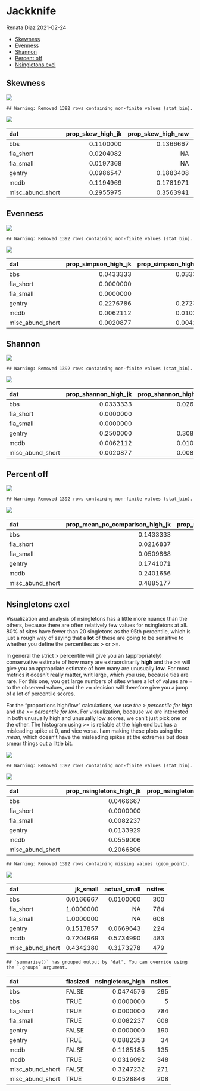 Jackknife
================
Renata Diaz
2021-02-24

  - [Skewness](#skewness)
  - [Evenness](#evenness)
  - [Shannon](#shannon)
  - [Percent off](#percent-off)
  - [Nsingletons excl](#nsingletons-excl)

<!-- ## S and N -->

<!-- ```{r} -->

<!-- ggplot(jk_di_mean_results, aes(s0_actual, s0)) + -->

<!--   geom_point() + -->

<!--   geom_line(aes(s0_actual, s0_actual)) + -->

<!--   facet_wrap(vars(dat), scales = "free") -->

<!-- ggplot(jk_di_mean_results, aes(n0_actual, n0)) + -->

<!--   geom_point() + -->

<!--   geom_line(aes(n0_actual, n0_actual)) + -->

<!--   facet_wrap(vars(dat), scales = "free") -->

<!-- ``` -->

## Skewness

![](jacknife_results_files/figure-gfm/unnamed-chunk-1-1.png)<!-- -->

    ## Warning: Removed 1392 rows containing non-finite values (stat_bin).

![](jacknife_results_files/figure-gfm/unnamed-chunk-1-2.png)<!-- -->

<div class="kable-table">

| dat                | prop\_skew\_high\_jk | prop\_skew\_high\_raw | prop\_skew\_low\_jk | prop\_skew\_low\_raw | nsites\_included |
| :----------------- | -------------------: | --------------------: | ------------------: | -------------------: | ---------------: |
| bbs                |            0.1100000 |             0.1366667 |           0.0366667 |            0.0366667 |              300 |
| fia\_short         |            0.0204082 |                    NA |           0.0000000 |                   NA |              784 |
| fia\_small         |            0.0197368 |                    NA |           0.0000000 |                   NA |              608 |
| gentry             |            0.0986547 |             0.1883408 |           0.0762332 |            0.0896861 |              223 |
| mcdb               |            0.1194969 |             0.1781971 |           0.0020964 |            0.0146751 |              477 |
| misc\_abund\_short |            0.2955975 |             0.3563941 |           0.0020964 |            0.0041929 |              477 |

</div>

## Evenness

![](jacknife_results_files/figure-gfm/unnamed-chunk-2-1.png)<!-- -->

    ## Warning: Removed 1392 rows containing non-finite values (stat_bin).

![](jacknife_results_files/figure-gfm/unnamed-chunk-2-2.png)<!-- -->

<div class="kable-table">

| dat                | prop\_simpson\_high\_jk | prop\_simpson\_high\_raw | prop\_simpson\_low\_jk | prop\_simpson\_low\_raw | nsites\_included |
| :----------------- | ----------------------: | -----------------------: | ---------------------: | ----------------------: | ---------------: |
| bbs                |               0.0433333 |                0.0333333 |              0.1866667 |               0.2900000 |              300 |
| fia\_short         |               0.0000000 |                       NA |              0.0344388 |                      NA |              784 |
| fia\_small         |               0.0000000 |                       NA |              0.0723684 |                      NA |              608 |
| gentry             |               0.2276786 |                0.2723214 |              0.0758929 |               0.1517857 |              224 |
| mcdb               |               0.0062112 |                0.0103520 |              0.2567288 |               0.3830228 |              483 |
| misc\_abund\_short |               0.0020877 |                0.0041754 |              0.5073069 |               0.6096033 |              479 |

</div>

## Shannon

![](jacknife_results_files/figure-gfm/unnamed-chunk-3-1.png)<!-- -->

    ## Warning: Removed 1392 rows containing non-finite values (stat_bin).

![](jacknife_results_files/figure-gfm/unnamed-chunk-3-2.png)<!-- -->

<div class="kable-table">

| dat                | prop\_shannon\_high\_jk | prop\_shannon\_high\_raw | prop\_shannon\_low\_jk | prop\_shannon\_low\_raw | nsites\_included |
| :----------------- | ----------------------: | -----------------------: | ---------------------: | ----------------------: | ---------------: |
| bbs                |               0.0333333 |                0.0266667 |              0.1900000 |               0.3200000 |              300 |
| fia\_short         |               0.0000000 |                       NA |              0.0280612 |                      NA |              784 |
| fia\_small         |               0.0000000 |                       NA |              0.0723684 |                      NA |              608 |
| gentry             |               0.2500000 |                0.3080357 |              0.0669643 |               0.1294643 |              224 |
| mcdb               |               0.0062112 |                0.0103520 |              0.2939959 |               0.4161491 |              483 |
| misc\_abund\_short |               0.0020877 |                0.0083507 |              0.5219207 |               0.6367432 |              479 |

</div>

## Percent off

![](jacknife_results_files/figure-gfm/unnamed-chunk-4-1.png)<!-- -->

    ## Warning: Removed 1392 rows containing non-finite values (stat_bin).

![](jacknife_results_files/figure-gfm/unnamed-chunk-4-2.png)<!-- -->

<div class="kable-table">

| dat                | prop\_mean\_po\_comparison\_high\_jk | prop\_mean\_po\_comparison\_high\_raw | nsites\_included |
| :----------------- | -----------------------------------: | ------------------------------------: | ---------------: |
| bbs                |                            0.1433333 |                             0.2500000 |              300 |
| fia\_short         |                            0.0216837 |                                    NA |              784 |
| fia\_small         |                            0.0509868 |                                    NA |              608 |
| gentry             |                            0.1741071 |                             0.3125000 |              224 |
| mcdb               |                            0.2401656 |                             0.3519669 |              483 |
| misc\_abund\_short |                            0.4885177 |                             0.6033403 |              479 |

</div>

<!-- ## Nsingletons -->

<!-- ```{r} -->

<!-- ggplot(filter(jk_di_mean_results, nparts > 20), aes(nsingletons_percentile_excl)) + -->

<!--   geom_histogram(bins = 100) + -->

<!--   facet_wrap(vars(dat), scales = "free_y", ncol = 1) + -->

<!--   geom_vline(xintercept = 95) -->

<!-- ggplot(filter(jk_di_mean_results, nparts > 20), aes(nsingletons_percentile_actual)) + -->

<!--   geom_histogram(bins = 100) + -->

<!--   facet_wrap(vars(dat), scales = "free_y", ncol = 1) + -->

<!--   geom_vline(xintercept = 95) -->

<!-- jk_di_mean_results  %>%  -->

<!--   group_by(dat) %>% -->

<!--   summarize(prop_nsingletons_high_jk = mean(nsingletons_percentile > 95), -->

<!--             prop_nsingletons_high_raw = mean(nsingletons_percentile_actual > 95), -->

<!--             nsites_included = dplyr::n()) -->

<!-- ``` -->

## Nsingletons excl

Visualization and analysis of nsingletons has a little more nuance than
the others, because there are often relatively few values for
nsingletons at all. 80% of sites have fewer than 20 singletons as the
95th percentile, which is just a rough way of saying that a **lot** of
these are going to be sensitive to whether you define the percentiles as
\> or \>=.

In general the strict \> percentile will give you an (appropriately)
conservative estimate of how many are extraordinarily **high** and the
\>= will give you an appropriate estimate of how many are unusually
**low**. For most metrics it doesn’t really matter, writ large, which
you use, because ties are rare. For this one, you get large numbers of
sites where a lot of values are = to the observed values, and the \>=
decision will therefore give you a jump of a lot of percentile scores.

For the “proportions high/low” calculations, we use *the \> percentile
for high* and *the \>= percentile for low*. For visualization, because
we are interested in both unusually high and unusually low scores, we
can’t just pick one or the other. The histogram using \>= is reliable at
the high end but has a misleading spike at 0, and vice versa. I am
making these plots using the *mean*, which doesn’t have the misleading
spikes at the extremes but does smear things out a little bit.

![](jacknife_results_files/figure-gfm/unnamed-chunk-6-1.png)<!-- -->

    ## Warning: Removed 1392 rows containing non-finite values (stat_bin).

![](jacknife_results_files/figure-gfm/unnamed-chunk-6-2.png)<!-- -->

<div class="kable-table">

| dat                | prop\_nsingletons\_high\_jk | prop\_nsingletons\_high\_raw | prop\_nsingletons\_low\_jk | prop\_nsingletons\_low\_raw | nsites\_included |
| :----------------- | --------------------------: | ---------------------------: | -------------------------: | --------------------------: | ---------------: |
| bbs                |                   0.0466667 |                    0.0833333 |                  0.0000000 |                   0.0000000 |              300 |
| fia\_short         |                   0.0000000 |                           NA |                  0.0000000 |                          NA |              784 |
| fia\_small         |                   0.0082237 |                           NA |                  0.0000000 |                          NA |              608 |
| gentry             |                   0.0133929 |                    0.0178571 |                  0.2366071 |                   0.2991071 |              224 |
| mcdb               |                   0.0559006 |                    0.1718427 |                  0.0000000 |                   0.0000000 |              483 |
| misc\_abund\_short |                   0.2066806 |                    0.3444676 |                  0.0000000 |                   0.0000000 |              479 |

</div>

    ## Warning: Removed 1392 rows containing missing values (geom_point).

![](jacknife_results_files/figure-gfm/unnamed-chunk-7-1.png)<!-- -->

<div class="kable-table">

| dat                | jk\_small | actual\_small | nsites |
| :----------------- | --------: | ------------: | -----: |
| bbs                | 0.0166667 |     0.0100000 |    300 |
| fia\_short         | 1.0000000 |            NA |    784 |
| fia\_small         | 1.0000000 |            NA |    608 |
| gentry             | 0.1517857 |     0.0669643 |    224 |
| mcdb               | 0.7204969 |     0.5734990 |    483 |
| misc\_abund\_short | 0.4342380 |     0.3173278 |    479 |

</div>

    ## `summarise()` has grouped output by 'dat'. You can override using the `.groups` argument.

<div class="kable-table">

| dat                | fiasized | nsingletons\_high | nsites |
| :----------------- | :------- | ----------------: | -----: |
| bbs                | FALSE    |         0.0474576 |    295 |
| bbs                | TRUE     |         0.0000000 |      5 |
| fia\_short         | TRUE     |         0.0000000 |    784 |
| fia\_small         | TRUE     |         0.0082237 |    608 |
| gentry             | FALSE    |         0.0000000 |    190 |
| gentry             | TRUE     |         0.0882353 |     34 |
| mcdb               | FALSE    |         0.1185185 |    135 |
| mcdb               | TRUE     |         0.0316092 |    348 |
| misc\_abund\_short | FALSE    |         0.3247232 |    271 |
| misc\_abund\_short | TRUE     |         0.0528846 |    208 |

</div>

<!-- ```{r, fig.dim = c(6,6)} -->

<!-- jk_di_mean_results <- jk_di_mean_results %>% -->

<!--  #select(-singletons_percentile_excl_high_insig, -singletons_percentile_low_insig) -->

<!--   group_by_all() %>% -->

<!--   mutate(prop_singletons = nsingletons / s0, -->

<!--          prop_singletons_actual = nsingletons_actual / s0, -->

<!--          singletons_percentile_high_change = paste0("actual", (nsingletons_percentile_excl_actual > 95), "_jk", (nsingletons_percentile_excl > 95)), -->

<!--          singletons_percentile_low_change = paste0("actual", (nsingletons_percentile_actual <5), "_jk", (nsingletons_percentile < 5))) %>% -->

<!--   ungroup() %>% -->

<!--   mutate(prop_singletons_change = prop_singletons - prop_singletons_actual) -->

<!-- ggplot(jk_di_mean_results, aes(prop_singletons_actual, prop_singletons, color =singletons_percentile_high_change)) + geom_point() + geom_line(aes(prop_singletons_actual,prop_singletons_actual), inherit.aes = F) -->

<!-- ggplot(jk_di_mean_results, aes(nsingletons_actual, nsingletons,color = singletons_percentile_high_change)) + geom_point() + geom_line(aes(nsingletons_actual,nsingletons_actual), inherit.aes = F) +facet_wrap(vars(dat), scales = "free") + theme(legend.position = "top") -->

<!-- ggplot(jk_di_mean_results, aes(s0,n0, color =  -->

<!-- ggplot(jk_di_mean_results, aes(nsingletons_actual, nsingletons,color = singletons_percentile_high_change)) + geom_point() + geom_line(aes(nsingletons_actual,nsingletons_actual), inherit.aes = F) +facet_wrap(vars(dat), scales = "free") + theme(legend.position = "top") -->

<!-- )) + geom_point() +scale_x_log10() +scale_y_log10() + -->

<!--   facet_wrap(vars(dat), scales = "free") + -->

<!--   theme(legend.position = "top") -->

<!-- ggplot(jk_di_mean_results, aes(s0,n0, color = singletons_percentile_low_change)) + geom_point() +scale_x_log10() +scale_y_log10()+ -->

<!--   facet_wrap(vars(dat), scales = "free") + -->

<!--   theme(legend.position = "top") -->

<!-- ggplot(jk_di_mean_results, aes(n0/s0, nsingletons_percentile_excl, color = singletons_percentile_high_change)) + geom_point()+ -->

<!--   facet_wrap(vars(dat), scales = "free") + -->

<!--   theme(legend.position = "top") -->

<!-- ``` -->
